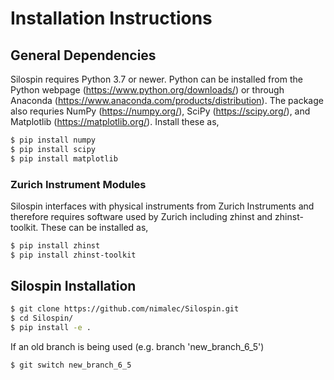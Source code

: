 # Installation Instructions  

## General Dependencies
Silospin requires Python 3.7 or newer. Python can be installed from the Python webpage (https://www.python.org/downloads/) or through Anaconda (https://www.anaconda.com/products/distribution). The package also requries NumPy (https://numpy.org/), SciPy (https://scipy.org/), and Matplotlib (https://matplotlib.org/). Install these as,

```bash
$ pip install numpy
$ pip install scipy
$ pip install matplotlib   
```
### Zurich Instrument Modules  

Silospin interfaces with physical instruments from Zurich Instruments and therefore requires software used by Zurich including zhinst and zhinst-toolkit. These can be installed as,

```bash
$ pip install zhinst
$ pip install zhinst-toolkit   
```

## Silospin Installation

```bash
$ git clone https://github.com/nimalec/Silospin.git	 
$ cd Silospin/
$ pip install -e .
```

If an old branch is being used (e.g. branch 'new_branch_6_5')
```bash
$ git switch new_branch_6_5  
```
